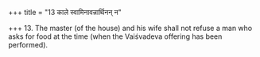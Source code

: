 +++
title = "13 काले स्वामिनावन्नार्थिनन् न"

+++
13. The master (of the house) and his wife shall not refuse a man who asks for food at the time (when the Vaiśvadeva offering has been performed).

